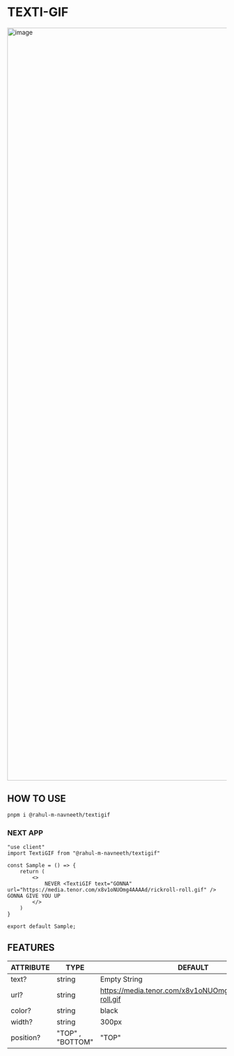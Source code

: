 # TEXTI-GIF
<img width="1728" alt="image" src="https://cdn.discordapp.com/attachments/1124722349023965329/1124722639848624268/readme.1.png">

## HOW TO USE

```bash
pnpm i @rahul-m-navneeth/textigif
```

### NEXT APP

```reactjs
"use client"
import TextiGIF from "@rahul-m-navneeth/textigif"

const Sample = () => {
    return (
        <>
            NEVER <TextiGIF text="GONNA" url="https://media.tenor.com/x8v1oNUOmg4AAAAd/rickroll-roll.gif" /> GONNA GIVE YOU UP
        </>
    )
} 

export default Sample;
```

## FEATURES

| ATTRIBUTE |       TYPE       |                          DEFAULT                           |
| --------- | ---------------- | --------------------------------------------------------   |
| text?     | string           | Empty String                                               |
| url?      | string           | https://media.tenor.com/x8v1oNUOmg4AAAAd/rickroll-roll.gif |
| color?    | string           | black                                                      |
| width?    | string           | 300px                                                      |
| position? | "TOP" , "BOTTOM" | "TOP"                                                      |



